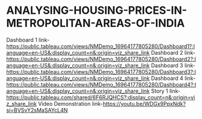 # ANALYSING-HOUSING-PRICES-IN-METROPOLITAN-AREAS-OF-INDIA
Dashboard 1 link-https://public.tableau.com/views/NMDemo_16964177805280/Dashboard1?:language=en-US&:display_count=n&:origin=viz_share_link
Dashboard 2 link-https://public.tableau.com/views/NMDemo_16964177805280/Dashboard2?:language=en-US&:display_count=n&:origin=viz_share_link
Dashboard 3 link-https://public.tableau.com/views/NMDemo_16964177805280/Dashboard3?:language=en-US&:display_count=n&:origin=viz_share_link
Dashboard 4 link-https://public.tableau.com/views/NMDemo_16964177805280/Dashboard4?:language=en-US&:display_count=n&:origin=viz_share_link
Story 1 link-https://public.tableau.com/shared/6F6RJQHCS?:display_count=n&:origin=viz_share_link
Video Demonstration link-https://youtu.be/WDGx9PpxNdk?si=BVSvY2sMaSAYcL4N
